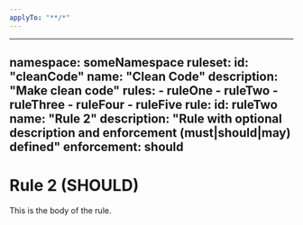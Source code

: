 ```yaml
---
applyTo: "**/*"
---
```


---
namespace: someNamespace
ruleset:
    id: "cleanCode"
    name: "Clean Code"
    description: "Make clean code"
    rules:
        - ruleOne
        - ruleTwo
        - ruleThree
        - ruleFour
        - ruleFive
rule:
    id: ruleTwo
    name: "Rule 2"
    description: "Rule with optional description and enforcement (must|should|may) defined"
    enforcement: should
---

# Rule 2 (SHOULD)

This is the body of the rule.
